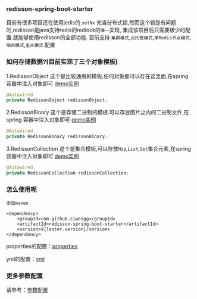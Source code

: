 ### redisson-spring-boot-starter

目前有很多项目还在使用jedis的 `setNx` 充当分布式锁,然而这个锁是有问题的,redisson是java支持redis的redlock的`唯一`实现,
集成该项目后只需要极少的配置.就能够使用redisson的全部功能. 目前支持
`集群模式`,`云托管模式`,`单Redis节点模式`,`哨兵模式`,`主从模式` 配置

### 如何存储数据?(目前实现了三个对象模板)

1.RedissonObject 这个是比较通用的模板,任何对象都可以存在这里面,在spring 容器中注入对象即可 [demo实例](readme/object.md)

```java
@Autowired
private RedissonObject redissonObject;
```

2.RedissonBinary 这个是存储二进制的模板.可以存放图片之内的二进制文件,在spring 容器中注入对象即可 [demo实例](readme/binary.md)

```java
@Autowired
private RedissonBinary redissonBinary;
```

3.RedissonCollection 这个是集合模板,可以存放`Map`,`List`,`Set`集合元素,在spring 容器中注入对象即可 [demo实例](readme/collection.md)

```java
@Autowired
private RedissonCollection redissonCollection;
```

### 怎么使用呢

`添加maven`

``` 
<dependency>
    <groupId>com.github.ciweigg</groupId>
    <artifactId>redisson-spring-boot-starter</artifactId>
    <version>${laster.version}/version>
</dependency>
```

properties的配置：[properties](readme/properties.md)

yml的配置：[yml](readme/yml.md)

### 更多参数配置

请参考：[参数配置](readme/att)